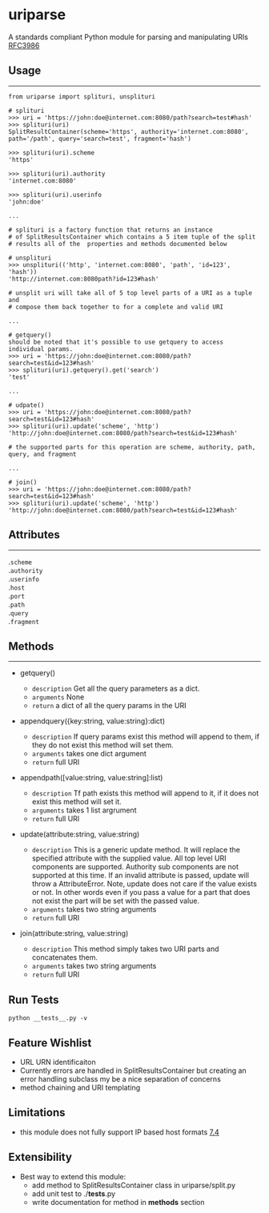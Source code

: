 # uriparse

A standards compliant Python module for parsing and manipulating URIs [RFC3986](https://tools.ietf.org/html/rfc3986)

## Usage
----
```
from uriparse import splituri, unsplituri

# splituri
>>> uri = 'https://john:doe@internet.com:8080/path?search=test#hash'
>>> splituri(uri)
SplitResultContainer(scheme='https', authority='internet.com:8080', path='/path', query='search=test', fragment='hash')

>>> splituri(uri).scheme
'https'

>>> splituri(uri).authority
'internet.com:8080'

>>> splituri(uri).userinfo
'john:doe'

...

# splituri is a factory function that returns an instance
# of SplitResultsContainer which contains a 5 item tuple of the split
# results all of the  properties and methods documented below

# unsplituri
>>> unsplituri(('http', 'internet.com:8080', 'path', 'id=123', 'hash'))
'http://internet.com:8080path?id=123#hash'

# unsplit uri will take all of 5 top level parts of a URI as a tuple and
# compose them back together to for a complete and valid URI

...

# getquery()
should be noted that it's possible to use getquery to access individual params.
>>> uri = 'https://john:doe@internet.com:8080/path?search=test&id=123#hash'
>>> splituri(uri).getquery().get('search')
'test'

...

# udpate()
>>> uri = 'https://john:doe@internet.com:8080/path?search=test&id=123#hash'
>>> splituri(uri).update('scheme', 'http')
'http://john:doe@internet.com:8080/path?search=test&id=123#hash'

# the supported parts for this operation are scheme, authority, path, query, and fragment

...

# join()
>>> uri = 'https://john:doe@internet.com:8080/path?search=test&id=123#hash'
>>> splituri(uri).update('scheme', 'http')
'http://john:doe@internet.com:8080/path?search=test&id=123#hash'

```

## Attributes
----
.`scheme`\
.`authority`\
.`userinfo`\
.`host`\
.`port`\
.`path`\
.`query`\
.`fragment`

## Methods
----
- getquery()
    * `description` Get all the query parameters as a dict.
    * `arguments` None
    * `return` a dict of all the query params in the URI

- appendquery({key:string, value:string}:dict)
    * `description` If query params exist this method will append to them, if they do not exist this method will set them.
    * `arguments` takes one dict argument
    * `return` full URI

- appendpath([value:string, value:string]:list)
    * `description` Tf path exists this method will append to it, if it does not exist this method will set it.
    * `arguments` takes 1 list argrument
    * `return` full URI

- update(attribute:string, value:string)
    * `description` This is a generic update method. It will replace the specified attribute with the supplied value. All top level URI components are supported. Authority sub components are not supported at this time. If an invalid attribute is passed, update will throw a AttributeError. Note, update does not care if the value exists or not. In other words even if you pass a value for a part that does not exist the part will be set with the passed value.
    * `arguments` takes two string arguments
    * `return` full URI

- join(attribute:string, value:string)
    * `description` This method simply takes two URI parts and concatenates them.
    * `arguments` takes two string arguments
    * `return` full URI

## Run Tests

`python __tests__.py -v`

## Feature Wishlist
- URL URN identificaiton
- Currently errors are handled in SplitResultsContainer but creating an error handling subclass my be a nice separation of concerns
- method chaining and URI templating

## Limitations
- this module does not fully support IP based host formats [7.4](https://tools.ietf.org/html/rfc3986#section-7.4)

## Extensibility
- Best way to extend this module:
    - add method to SplitResultsContainer class in uriparse/split.py
    - add unit test to ./__tests__.py
    - write documentation for method in __methods__ section

